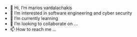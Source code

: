 - 👋 Hi, I’m marios vardalachakis
- 👀 I’m interested in software engineering and cyber security
- 🌱 I’m currently learning 
- 💞️ I’m looking to collaborate on ...
- 📫 How to reach me ...

<!---
mariosggg/mariosggg is a ✨ special ✨ repository because its `README.md` (this file) appears on your GitHub profile.
You can click the Preview link to take a look at your changes.
--->

